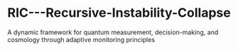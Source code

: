 # RIC---Recursive-Instability-Collapse
A dynamic framework for quantum measurement, decision-making, and cosmology through adaptive monitoring principles
